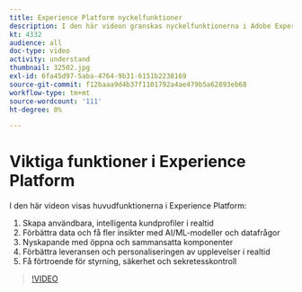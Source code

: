 ```yaml
---
title: Experience Platform nyckelfunktioner
description: I den här videon granskas nyckelfunktionerna i Adobe Experience Platform&mdash;Skapa användbara, intelligenta kundprofiler i realtid; Förbättra data och få fler insikter med AI/ML-modeller och datafrågor; Innovera med öppna och sammansättningsbara komponenter; Förbättra leveransen och personaliseringen av realtidsupplevelser samt få förtroende för styrning, säkerhet och sekretesskontroller.
kt: 4332
audience: all
doc-type: video
activity: understand
thumbnail: 32502.jpg
exl-id: 6fa45d97-5aba-4764-9b31-6151b2238169
source-git-commit: f12baaa9d4b37f1101792a4ae479b5a62893eb68
workflow-type: tm+mt
source-wordcount: '111'
ht-degree: 0%

---
```


# Viktiga funktioner i Experience Platform

I den här videon visas huvudfunktionerna i Experience Platform:

1. Skapa användbara, intelligenta kundprofiler i realtid
1. Förbättra data och få fler insikter med AI/ML-modeller och datafrågor
1. Nyskapande med öppna och sammansatta komponenter
1. Förbättra leveransen och personaliseringen av upplevelser i realtid
1. Få förtroende för styrning, säkerhet och sekretesskontroll

>[!VIDEO](https://video.tv.adobe.com/v/3428512?quality=12&learn=on&captions=swe)
